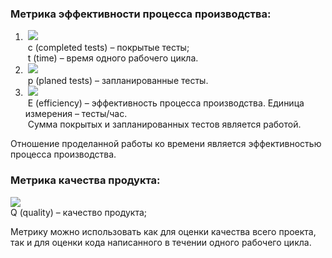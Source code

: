 ### Метрика эффективности процесса производства:
<ol>
  <li>&nbsp;<img src="https://latex.codecogs.com/png.image?\inline&space;\large&space;\dpi{150}\bg{white}E1&space;=&space;\frac{c}{l}" /><br>
    &nbsp;c (completed tests) – покрытые тесты;<br>
    &nbsp;t (time) – время одного рабочего цикла.
  </li>
  <li>&nbsp;<img src="https://latex.codecogs.com/png.image?\inline&space;\large&space;\dpi{150}\bg{white}E2&space;=&space;\frac{p}{t}" /><br>
    &nbsp;p (planed tests) – запланированные тесты.
  </li>
  <li>&nbsp;<img src="https://latex.codecogs.com/png.image?\inline&space;\large&space;\dpi{150}\bg{white}E&space;=&space;E1&space;&plus;&space;E2   " /><br>
    &nbsp;E (efficiency) – эффективность процесса производства. Единица измерения – тесты/час.<br>
	&nbsp;Сумма покрытых и запланированных тестов является работой.
  </li>
</ol>
Отношение проделанной работы ко времени является эффективностью процесса производства.

### Метрика качества продукта:
<img src="https://latex.codecogs.com/png.image?\inline&space;\large&space;\dpi{150}\bg{white}Q&space;=&space;\frac{c}{p}&space;*&space;100%" />\
Q (quality) – качество продукта;

Метрику можно использовать как для оценки качества всего проекта, так и для оценки кода написанного в течении одного рабочего цикла.


